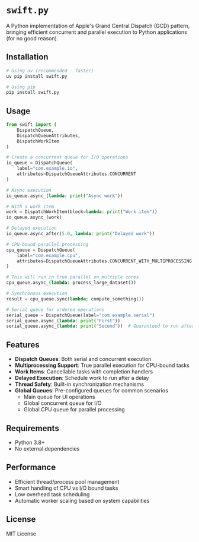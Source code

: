 # `swift.py`

A Python implementation of Apple's Grand Central Dispatch (GCD) pattern, bringing efficient concurrent and parallel execution to Python applications (for no good reason).

## Installation

```bash
# Using uv (recommended - faster)
uv pip install swift.py
```

```bash
# Using pip
pip install swift.py
```

## Usage

```python
from swift import (
    DispatchQueue,
    DispatchQueueAttributes,
    DispatchWorkItem
)

# Create a concurrent queue for I/O operations
io_queue = DispatchQueue(
    label="com.example.io",
    attributes=DispatchQueueAttributes.CONCURRENT
)

# Async execution
io_queue.async_(lambda: print("Async work"))

# With a work item
work = DispatchWorkItem(block=lambda: print("Work item"))
io_queue.async_(work)

# Delayed execution
io_queue.async_after(5.0, lambda: print("Delayed work"))

# CPU-bound parallel processing
cpu_queue = DispatchQueue(
    label="com.example.cpu",
    attributes=DispatchQueueAttributes.CONCURRENT_WITH_MULTIPROCESSING
)

# This will run in true parallel on multiple cores
cpu_queue.async_(lambda: process_large_dataset())

# Synchronous execution
result = cpu_queue.sync(lambda: compute_something())

# Serial queue for ordered operations
serial_queue = DispatchQueue(label="com.example.serial")
serial_queue.async_(lambda: print("First"))
serial_queue.async_(lambda: print("Second"))  # Guaranteed to run after First
```

## Features

- **Dispatch Queues**: Both serial and concurrent execution
- **Multiprocessing Support**: True parallel execution for CPU-bound tasks
- **Work Items**: Cancellable tasks with completion handlers
- **Delayed Execution**: Schedule work to run after a delay
- **Thread Safety**: Built-in synchronization mechanisms
- **Global Queues**: Pre-configured queues for common scenarios
  - Main queue for UI operations
  - Global concurrent queue for I/O
  - Global CPU queue for parallel processing

## Requirements

- Python 3.8+
- No external dependencies

## Performance

- Efficient thread/process pool management
- Smart handling of CPU vs I/O bound tasks
- Low overhead task scheduling
- Automatic worker scaling based on system capabilities

## License

MIT License

```

```
